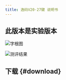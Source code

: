 ```yaml
---
title: 逸码V20·27键 说明书
---
```

<script setup>
const urls = [
    [["v20-27/yima-v20-27-data.7z", "全码表、字根映射表.7z"]],
];
</script>
## 此版本是实验版本
![字根图](/v20-27/kbd.png)

![测评结果](/v20-27/evaluation.png)

## 下载 {#download}
<Download :urls />
